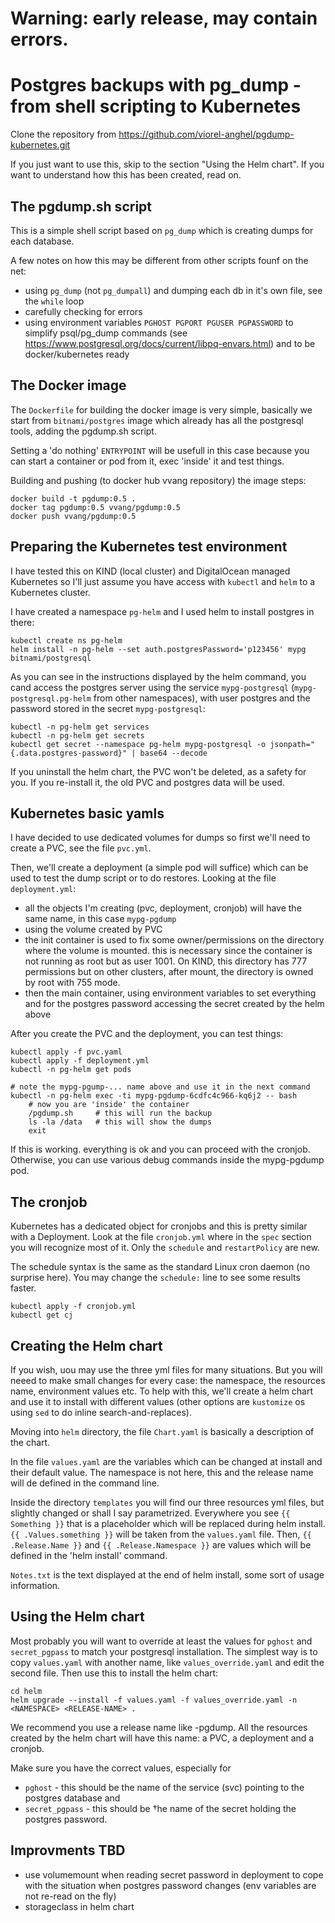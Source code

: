 

# Warning: early release, may contain errors.

# Postgres backups with pg_dump - from shell scripting to Kubernetes

Clone the repository from https://github.com/viorel-anghel/pgdump-kubernetes.git 

If you just want to use this, skip to the section "Using the Helm chart". If you want to understand how this has been created, read on.

## The pgdump.sh script

This is a simple shell script based on `pg_dump` which is creating dumps for each database. 

A few notes on  how this may be different from other scripts founf on the net:
- using `pg_dump` (not `pg_dumpall`) and dumping each db in it's own file, see the `while` loop
- carefully checking for errors
- using environment variables `PGHOST PGPORT PGUSER PGPASSWORD` to simplify psql/pg_dump commands (see https://www.postgresql.org/docs/current/libpq-envars.html) and to be docker/kubernetes ready

## The Docker image

The `Dockerfile` for building the docker image is very simple, basically we start from `bitnami/postgres` image which already has all the postgresql tools, adding the pgdump.sh script. 

Setting a 'do nothing' `ENTRYPOINT` will be usefull in this case because you can start a container or pod from it, exec 'inside' it and test things.

Building and pushing (to docker hub vvang repository) the image steps:
```
docker build -t pgdump:0.5 .
docker tag pgdump:0.5 vvang/pgdump:0.5
docker push vvang/pgdump:0.5
```

## Preparing the Kubernetes test environment

I have tested this on KIND (local cluster) and DigitalOcean managed Kubernetes so I'll just assume you have access with `kubectl` and `helm` to a Kubernetes cluster.

I have created a namespace `pg-helm` and I used helm to install postgres in there:
```
kubectl create ns pg-helm
helm install -n pg-helm --set auth.postgresPassword='p123456' mypg bitnami/postgresql
```

As you can see in the instructions displayed by the helm command, you cand access the postgres server using the service `mypg-postgresql` (`mypg-postgresql.pg-helm` from other namespaces), with user postgres and the password stored in the secret `mypg-postgresql`:

```
kubectl -n pg-helm get services
kubectl -n pg-helm get secrets
kubectl get secret --namespace pg-helm mypg-postgresql -o jsonpath="{.data.postgres-password}" | base64 --decode
```

If you uninstall the helm chart, the PVC won't be deleted, as a safety for you. If you re-install it, the old PVC and postgres data will be used. 

## Kubernetes basic yamls
I have decided to use dedicated volumes for dumps so first we'll need to create a PVC, see the file `pvc.yml`. 

Then, we'll create a deployment (a simple pod will suffice) which can be used to test the dump script or to do restores. Looking at the file `deployment.yml`:
- all the objects I'm creating (pvc, deployment, cronjob) will have the same name, in this case `mypg-pgdump`
- using the volume created by PVC
- the init container is used to fix some owner/permissions on the directory where the volume is mounted. this is necessary since the container is not running as root but as user 1001. On KIND, this directory has 777 permissions but on other clusters, after mount, the directory is owned by root with 755 mode.
- then the main container, using environment variables to set everything and for the postgres password accessing the secret created by the helm above

After you create the PVC and the deployment, you can test things:
```
kubectl apply -f pvc.yaml 
kubectl apply -f deployment.yml
kubectl -n pg-helm get pods

# note the mypg-pgump-... name above and use it in the next command
kubectl -n pg-helm exec -ti mypg-pgdump-6cdfc4c966-kq6j2 -- bash
    # now you are 'inside' the container
    /pgdump.sh     # this will run the backup
    ls -la /data   # this will show the dumps
    exit
```

If this is working. everything is ok and you can proceed with the cronjob. Otherwise, you can use various debug commands inside the mypg-pgdump pod.

## The cronjob
Kubernetes has a dedicated object for cronjobs and this is pretty similar with a Deployment. Look at the file `cronjob.yml` where in the `spec` section you will recognize most of it. Only the `schedule` and `restartPolicy` are new. 

The schedule syntax is the same as the standard Linux cron daemon (no surprise here). You may change the `schedule:` line to see some results faster.

```
kubectl apply -f cronjob.yml
kubectl get cj 
```

## Creating the Helm chart
If you wish, uou may use the three yml files for many situations. But you will neeed to make small changes for every case: the namespace, the resources name, environment values etc. To help with this, we'll create a helm chart and use it to install with different values (other options are `kustomize` os using `sed` to do inline search-and-replaces).

Moving into `helm` directory, the file `Chart.yaml` is basically a description of the chart.

In the file `values.yaml` are the variables which can be changed at install and their default value. The namespace is not here, this and the release name will de defined in the command line.

Inside the directory `templates` you will find our three resources yml files, but slightly changed or shall I say parametrized. Everywhere you see `{{ Something }}` that is a placeholder which will be replaced during helm install. `{{ .Values.something }}` will be taken from the `values.yaml` file. Then, `{{ .Release.Name }}` and `{{ .Release.Namespace }}` are values which will be defined in the 'helm install' command.

`Notes.txt` is the text displayed at the end of helm install, some sort of usage information.

## Using the Helm chart

Most probably you will want to override at least the values for `pghost` and `secret_pgpass` to match your postgresql installation. The simplest way is to copy `values.yaml` with another name, like `values_override.yaml` and edit the second file. Then use this to install the helm chart:

```
cd helm
helm upgrade --install -f values.yaml -f values_override.yaml -n <NAMESPACE> <RELEASE-NAME> . 
```

We recommend you use a release name like <SOMETHING>-pgdump. All the resources created by the helm chart will have this name: a PVC, a deployment and a cronjob.

Make sure you have the correct values, especially for 
- `pghost` - this should be the name of the service (svc) pointing to the postgres database and
- `secret_pgpass` - this should be †he name of the secret holding the postgres password.

## Improvments TBD 

- use volumemount when reading secret password in deployment to cope with the situation when postgres password changes (env variables are not re-read on the fly)
- storageclass in helm chart

